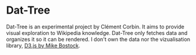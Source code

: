 # Dat-Tree

Dat-Tree is an experimental project by Clément Corbin. It aims to provide visual exploration to Wikipedia knowledge. Dat-Tree only fetches data and organizes it so it can be rendered. I don't own the data nor the vizualisation library, [D3.js by Mike Bostock](https://d3js.org/).
